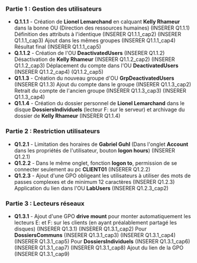 
### Partie 1 : Gestion des utilisateurs

 - **Q.1.1.1** - Création de **Lionel Lemarchand** en calquant **Kelly Rhameur** dans la bonne OU (Direction des ressources humaines)
   (INSERER Q1.1.1)
   Définition des attributs à l'identique
   (INSERER Q1.1.1_cap2)
   (INSERER Q1.1.1_cap3)
   Ajout dans les mêmes groupes
   (INSERER Q1.1.1_cap4)
   Résultat final
   (INSERER Q1.1.1_cap5)
- **Q.1.1.2** - Création de l'OU **DeactivatedUsers**
  (INSERER Q1.1.2)
  Désactivation de **Kelly Rhameur**
  (INSERER Q1.1.2_cap2)
  (INSERER Q1.1.2_cap3)
  Déplacement du compte dans l'OU **DeactivatedUsers**
  (INSERER Q1.1.2_cap4)
  (Q1.1.2_cap5)
- **Q1.1.3** - Création du nouveau groupe d'OU **GrpDeactivatedUsers**
  (INSERER Q1.1.3)
  Ajout du compte dans le groupe
  (INSERER Q1.1.3_cap2)
  Retrait du compte de l'ancien groupe
  (INSERER Q1.1.3_cap3)
  (INSERER Q1.1.3_cap4)
- **Q1.1.4** - Création du dossier personnel de **Lionel Lemarchand** dans le disque **DossiersIndividuels** (lecteur F: sur le serveur) et archivage du dossier de **Kelly Rhameur**
  (INSERER Q1.1.4)

### Partie 2 : Restriction utilisateurs

- **Q1.2.1** - Limitation des horaires de **Gabriel Guhl** (Dans l'onglet **Account** dans les propriétés de l'utilisateur, bouton **logon hours**)
  (INSERER Q1.2.1)
- **Q1.2.2** - Dans le même onglet, fonction **logon to**, permission de se connecter seulement au pc **CLIENT01**
  (INSERER Q1.2.2)
- **Q1.2.3** - Ajout d'une GPO obligeant les utilisateurs à utiliser des mots de passes complexes et de minimum 12 caractères
  (INSERER Q1.2.3)
  Application du lien dans l'OU **LabUsers**
  (INSERER Q1.2.3_cap2)

### Partie 3 : Lecteurs réseaux

- **Q1.3.1** - Ajout d'une GPO **drive mount** pour monter automatiquement les lecteurs E: et F: sur les clients (en ayant préalablement partagé les disques)
  (INSERER Q1.3.1)
  (INSERER Q1.3.1_cap2)
  Pour **DossiersCommuns**
  (INSERER Q1.3.1_cap3)
  (INSERER Q1.3.1_cap4)
  (INSERER Q1.3.1_cap5)
  Pour **DossiersIndividuels**
  (INSERER Q1.3.1_cap6)
  (INSERER Q1.3.1_cap7)
  (INSERER Q1.3.1_cap8)
  Ajout du lien de la GPO
  (INSERER Q1.3.1_cap9)
